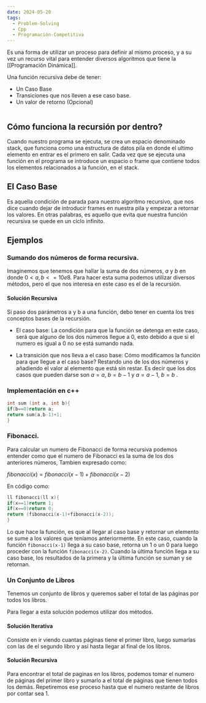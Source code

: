 ```yaml
---
date: 2024-05-20
tags:
  - Problem-Solving
  - Cpp
  - Programación-Competitiva
---
```


Es una forma de utilizar un proceso para definir al mismo proceso, y a su vez un recurso vital para entender diversos algoritmos que tiene la [[Programación Dinámica]].

Una función recursiva debe de tener:
- Un Caso Base
- Transiciones que nos lleven a ese caso base.
- Un valor de retorno (Opcional)

```table-of-contents
```


## Cómo funciona la recursión por dentro?

Cuando nuestro programa se ejecuta, se crea un espacio denominado stack, que funciona como una estructura de datos pila en donde el ultimo elemento en entrar es el primero en salir. Cada vez que se ejecuta una función en el programa se introduce un espacio o frame que contiene todos los elementos relacionados a la función, en el stack.

## El Caso Base

Es aquella condición de parada para nuestro algoritmo recursivo, que nos dice cuando dejar de introducir frames en nuestra pila y empezar a retornar los valores. En otras palabras, es aquello que evita que nuestra función recursiva se quede en un ciclo infinito.

## Ejemplos

### Sumando dos números de forma recursiva.

Imaginemos que tenemos que hallar la suma de dos números, $a$ y $b$ en donde $0<a,b<=10e8$. Para hacer esta suma podemos utilizar diversos métodos, pero el que nos interesa en este caso es el de la recursión.
#### Solución Recursiva
Si paso dos parámetros a y b a una función, debo tener en cuenta los tres conceptos bases de la recursión.

- El caso base: La condición para que la función se detenga en este caso, será que alguno de los dos números llegue a 0, esto debido a que si el numero es igual a 0 no se está sumando nada.

- La transición que nos lleva a el caso base: Cómo modificamos la función para que llegue a el caso base? Restando uno de los dos números y añadiendo el valor al elemento que está sin restar. Es decir que los dos casos que pueden darse son $a=a$, $b=b-1$ y $a=a-1$, $b=b$ .

### Implementación en c++

```cpp
int sum (int a, int b){
if(b==0)return a;
return sum(a,b-1)+1;
}

```


### Fibonacci.

Para calcular un numero de Fibonacci de forma recursiva podemos entender como que el numero de Fibonacci es la suma de los dos anteriores números, Tambien expresado como:

$fibonacci(x)=fibonacci(x-1)+fibonacci(x-2)$

En código como:

```cpp
ll fibonacci(ll x){
if(x==1)return 1;
if(x==0)return 0;
return (fibonacci(x-1)+fibonacci(x-2));
}
```

Lo que hace la función, es que al llegar al caso base y retornar un elemento se sume a los valores que teníamos anteriormente. En este caso, cuando la función ```fibonacci(x-1)``` llega a su caso base, retorna un 1 o un 0 para luego proceder con la función `fibonacci(x-2)`. Cuando la última función llega a su caso base, los resultados de la primera y la última función se suman y se retornan.


### Un Conjunto de Libros

Tenemos un conjunto de libros y queremos saber el total de las páginas por todos los libros.

Para llegar a esta solución podemos utilizar dos métodos.

#### Solución Iterativa
Consiste en ir viendo cuantas páginas tiene el primer libro, luego sumarlas con las de el segundo libro y así hasta llegar al final de los libros.

#### Solución Recursiva
Para encontrar el total de paginas en los libros, podemos tomar el numero de páginas del primer libro y sumarlo a el total de páginas que tienen todos los demás. Repetiremos ese proceso hasta que el numero restante de libros por contar sea 1.



